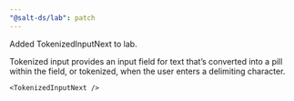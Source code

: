```yaml
---
"@salt-ds/lab": patch
---
```


Added TokenizedInputNext to lab.

Tokenized input provides an input field for text that’s converted into a pill within the field, or tokenized, when the user enters a delimiting character.

```tsx
<TokenizedInputNext />
```
